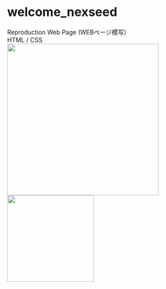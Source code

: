 # welcome_nexseed
Reproduction Web Page (WEBページ模写）<br>
HTML / CSS <br>
<kbd>
<img src="https://user-images.githubusercontent.com/57189967/84620890-26009300-af14-11ea-8976-12b32ceff28c.png" width = "350px">
</kbd>
<kbd>
<img src="https://user-images.githubusercontent.com/57189967/84621139-c22a9a00-af14-11ea-890a-c5843fe12202.png" height="200px">
</kbd>


